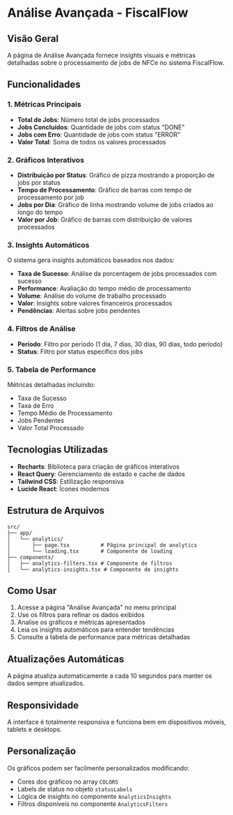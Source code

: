 # Análise Avançada - FiscalFlow

## Visão Geral

A página de Análise Avançada fornece insights visuais e métricas detalhadas sobre o processamento de jobs de NFCe no sistema FiscalFlow.

## Funcionalidades

### 1. Métricas Principais

- **Total de Jobs**: Número total de jobs processados
- **Jobs Concluídos**: Quantidade de jobs com status "DONE"
- **Jobs com Erro**: Quantidade de jobs com status "ERROR"
- **Valor Total**: Soma de todos os valores processados

### 2. Gráficos Interativos

- **Distribuição por Status**: Gráfico de pizza mostrando a proporção de jobs por status
- **Tempo de Processamento**: Gráfico de barras com tempo de processamento por job
- **Jobs por Dia**: Gráfico de linha mostrando volume de jobs criados ao longo do tempo
- **Valor por Job**: Gráfico de barras com distribuição de valores processados

### 3. Insights Automáticos

O sistema gera insights automáticos baseados nos dados:

- **Taxa de Sucesso**: Análise da porcentagem de jobs processados com sucesso
- **Performance**: Avaliação do tempo médio de processamento
- **Volume**: Análise do volume de trabalho processado
- **Valor**: Insights sobre valores financeiros processados
- **Pendências**: Alertas sobre jobs pendentes

### 4. Filtros de Análise

- **Período**: Filtro por período (1 dia, 7 dias, 30 dias, 90 dias, todo período)
- **Status**: Filtro por status específico dos jobs

### 5. Tabela de Performance

Métricas detalhadas incluindo:

- Taxa de Sucesso
- Taxa de Erro
- Tempo Médio de Processamento
- Jobs Pendentes
- Valor Total Processado

## Tecnologias Utilizadas

- **Recharts**: Biblioteca para criação de gráficos interativos
- **React Query**: Gerenciamento de estado e cache de dados
- **Tailwind CSS**: Estilização responsiva
- **Lucide React**: Ícones modernos

## Estrutura de Arquivos

```
src/
├── app/
│   └── analytics/
│       ├── page.tsx          # Página principal de analytics
│       └── loading.tsx       # Componente de loading
├── components/
│   ├── analytics-filters.tsx # Componente de filtros
│   └── analytics-insights.tsx # Componente de insights
```

## Como Usar

1. Acesse a página "Análise Avançada" no menu principal
2. Use os filtros para refinar os dados exibidos
3. Analise os gráficos e métricas apresentados
4. Leia os insights automáticos para entender tendências
5. Consulte a tabela de performance para métricas detalhadas

## Atualizações Automáticas

A página atualiza automaticamente a cada 10 segundos para manter os dados sempre atualizados.

## Responsividade

A interface é totalmente responsiva e funciona bem em dispositivos móveis, tablets e desktops.

## Personalização

Os gráficos podem ser facilmente personalizados modificando:

- Cores dos gráficos no array `COLORS`
- Labels de status no objeto `statusLabels`
- Lógica de insights no componente `AnalyticsInsights`
- Filtros disponíveis no componente `AnalyticsFilters`
